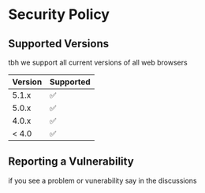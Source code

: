 # Security Policy

## Supported Versions

tbh we support all current versions of all web browsers

| Version | Supported          |
| ------- | ------------------ |
| 5.1.x   | :white_check_mark: |
| 5.0.x   | ✅                 |
| 4.0.x   | :white_check_mark: |
| < 4.0   | ✅                 |

## Reporting a Vulnerability

if you see a problem or vunerability say in the discussions

